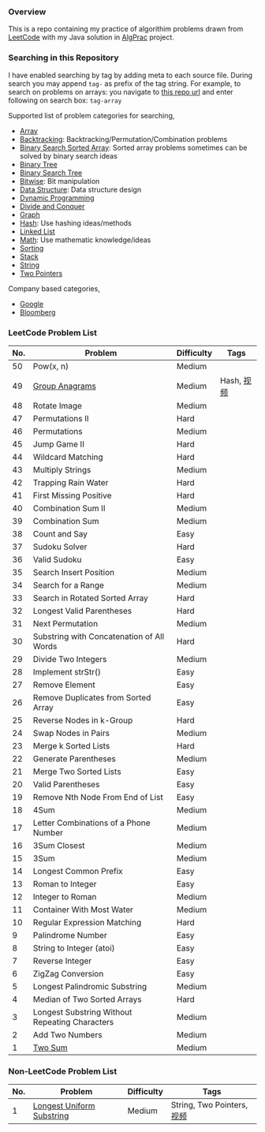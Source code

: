 ### Overview
This is a repo containing my practice of algorithim problems drawn from [LeetCode](https://leetcode.com/problemset/all/) with my Java solution in [AlgPrac](https://github.com/starwavelin/AlgorithmPractice/tree/master/AlgPrac) project.


### Searching in this Repository
I have enabled searching by tag by adding meta to each source file. During search you may append `tag-` as prefix of the tag string. 
For example, to search on problems on arrays: you navigate to [this repo url](https://github.com/starwavelin/AlgorithmPractice) and enter following on search box: `tag-array`

Supported list of problem categories for searching,
 * [Array](https://github.com/starwavelin/AlgorithmPractice/search?utf8=%E2%9C%93&q=tag-array)
 * [Backtracking](https://github.com/starwavelin/AlgorithmPractice/search?utf8=%E2%9C%93&q=tag-backtracking): Backtracking/Permutation/Combination problems
 * [Binary Search Sorted Array](https://github.com/starwavelin/AlgorithmPractice/search?utf8=%E2%9C%93&q=tag-bs-sa): Sorted array problems sometimes can be solved by binary search ideas
 * [Binary Tree](https://github.com/starwavelin/AlgorithmPractice/search?utf8=%E2%9C%93&q=tag-binary-tree)
 * [Binary Search Tree](https://github.com/starwavelin/AlgorithmPractice/search?utf8=%E2%9C%93&q=tag-binary-search-tree)
 * [Bitwise](https://github.com/starwavelin/AlgorithmPractice/search?utf8=%E2%9C%93&q=tag-bitwise): Bit manipulation
 * [Data Structure](https://github.com/starwavelin/AlgorithmPractice/search?utf8=%E2%9C%93&q=tag-data-structure): Data structure design
 * [Dynamic Programming](https://github.com/starwavelin/AlgorithmPractice/search?utf8=%E2%9C%93&q=tag-dp)
 * [Divide and Conquer](https://github.com/starwavelin/AlgorithmPractice/search?utf8=%E2%9C%93&q=tag-divide-and-conquer)
 * [Graph](https://github.com/starwavelin/AlgorithmPractice/search?utf8=%E2%9C%93&q=tag-graph)
 * [Hash](https://github.com/starwavelin/AlgorithmPractice/search?utf8=%E2%9C%93&q=tag-hash): Use hashing ideas/methods
 * [Linked List](https://github.com/starwavelin/AlgorithmPractice/search?utf8=%E2%9C%93&q=tag-linked-list)
 * [Math](https://github.com/starwavelin/AlgorithmPractice/search?utf8=%E2%9C%93&q=tag-math): Use mathematic knowledge/ideas
 * [Sorting](https://github.com/starwavelin/AlgorithmPractice/search?utf8=%E2%9C%93&q=tag-sort)
 * [Stack](https://github.com/starwavelin/AlgorithmPractice/search?utf8=%E2%9C%93&q=tag-stack)
 * [String](https://github.com/starwavelin/AlgorithmPractice/search?utf8=%E2%9C%93&q=tag-string)
 * [Two Pointers](https://github.com/starwavelin/AlgorithmPractice/search?utf8=%E2%9C%93&q=tag-two-pointers)
 

Company based categories,
 * [Google](https://github.com/starwavelin/AlgorithmPractice/search?utf8=%E2%9C%93&q=tag-google)
 * [Bloomberg](https://github.com/starwavelin/AlgorithmPractice/search?utf8=%E2%9C%93&q=tag-bloomberg)

### LeetCode Problem List
| No. | Problem   | Difficulty  | Tags  |
| ----|-----------|-------------|-------|
| 50  | Pow(x, n) |	Medium | |
| 49  | [Group Anagrams](AlgPrac/src/hash/GroupAnagrams.java) |	Medium | Hash, [视频](https://www.youtube.com/watch?v=G0WEebYHJ-E)|
| 48  | Rotate Image |	Medium | |
| 47  | Permutations II | Hard | |
| 46  | Permutations |	Medium | |
| 45  |	Jump Game II	| Hard | |
| 44  |	Wildcard Matching	| Hard | |
| 43  |	Multiply Strings |	Medium ||
| 42  |	Trapping Rain Water	| Hard ||
| 41  |	First Missing Positive	| Hard ||
| 40  |	Combination Sum II	| Medium ||
| 39  |	Combination Sum	| Medium ||
| 38  |	Count and Say |	Easy ||
| 37  |	Sudoku Solver |	Hard ||
| 36  |	Valid Sudoku	| Easy ||
| 35  |	Search Insert Position	| Medium ||
| 34  |	Search for a Range	| Medium ||
| 33  |	Search in Rotated Sorted Array	| Hard ||
| 32  |	Longest Valid Parentheses	| Hard ||
| 31  |	Next Permutation		| Medium ||
| 30  |	Substring with Concatenation of All Words	| Hard ||
| 29  |	Divide Two Integers		| Medium ||
| 28  |	Implement strStr()	| Easy ||
| 27  |	Remove Element		| Easy ||
| 26  |	Remove Duplicates from Sorted Array		| Easy ||
| 25  |	Reverse Nodes in k-Group		| Hard ||
| 24  |	Swap Nodes in Pairs		| Medium ||
| 23  |	Merge k Sorted Lists	| Hard ||
| 22  |	Generate Parentheses	| Medium ||
| 21  |	Merge Two Sorted Lists	| Easy ||
| 20  |	Valid Parentheses		| Easy ||
| 19  |	Remove Nth Node From End of List	| Easy ||
| 18  |	4Sum	| Medium ||
| 17  |	Letter Combinations of a Phone Number	| Medium ||
| 16  |	3Sum Closest	| Medium ||
| 15  |	3Sum		| Medium ||
| 14  |	Longest Common Prefix	| Easy ||
| 13  |	Roman to Integer		| Easy ||
| 12  | Integer to Roman		| Medium ||
| 11  |	Container With Most Water		| Medium ||
| 10  |	Regular Expression Matching		| Hard ||
| 9	  | Palindrome Number		| Easy ||
| 8	  | String to Integer (atoi)	| Easy ||
| 7	  | Reverse Integer	| Easy ||
| 6	  | ZigZag Conversion	| Easy ||
| 5	  | Longest Palindromic Substring	| Medium ||
| 4	  | Median of Two Sorted Arrays	| Hard ||
| 3   | Longest Substring Without Repeating Characters | Medium |  |
| 2   | Add Two Numbers | Medium |  |
| 1   | [Two Sum](AlgPrac/src/array/TwoSum.java)  | Medium |  |


### Non-LeetCode Problem List
| No. | Problem   | Difficulty  | Tags  |
| ----|-----------|-------------|-------|
| 1   | [Longest Uniform Substring](AlgPrac/src/string/LongestSubstringWithRepeatingCharacters.java)  | Medium | String, Two Pointers, [视频](https://www.youtube.com/watch?v=U2LLrtePzhc) |
 